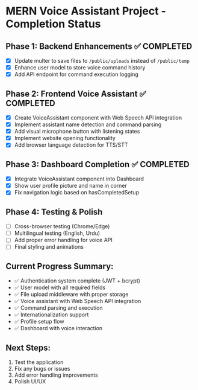 # MERN Voice Assistant Project - Completion Status

## Phase 1: Backend Enhancements ✅ COMPLETED
- [x] Update multer to save files to `/public/uploads` instead of `/public/temp`
- [x] Enhance user model to store voice command history
- [x] Add API endpoint for command execution logging

## Phase 2: Frontend Voice Assistant ✅ COMPLETED
- [x] Create VoiceAssistant component with Web Speech API integration
- [x] Implement assistant name detection and command parsing
- [x] Add visual microphone button with listening states
- [x] Implement website opening functionality
- [x] Add browser language detection for TTS/STT

## Phase 3: Dashboard Completion ✅ COMPLETED
- [x] Integrate VoiceAssistant component into Dashboard
- [x] Show user profile picture and name in corner
- [x] Fix navigation logic based on hasCompletedSetup

## Phase 4: Testing & Polish
- [ ] Cross-browser testing (Chrome/Edge)
- [ ] Multilingual testing (English, Urdu)
- [ ] Add proper error handling for voice API
- [ ] Final styling and animations

## Current Progress Summary:
- ✅ Authentication system complete (JWT + bcrypt)
- ✅ User model with all required fields
- ✅ File upload middleware with proper storage
- ✅ Voice assistant with Web Speech API integration
- ✅ Command parsing and execution
- ✅ Internationalization support
- ✅ Profile setup flow
- ✅ Dashboard with voice interaction

## Next Steps:
1. Test the application
2. Fix any bugs or issues
3. Add error handling improvements
4. Polish UI/UX
